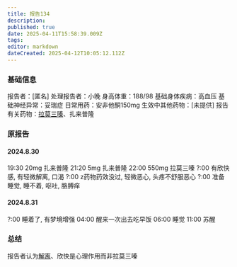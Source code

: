 ```yaml
---
title: 报告134
description: 
published: true
date: 2025-04-11T15:58:39.009Z
tags: 
editor: markdown
dateCreated: 2025-04-12T10:05:12.112Z
---
```


### 基础信息
报告者：[匿名]
处理报告者：小晚
身高体重：188/98
基础身体疾病：高血压
基础神经异常：妥瑞症
日常用药：安非他酮150mg
生效中其他药物：[未提供]
报告有关药物：[拉莫三嗪](/drug/拉莫三嗪)、扎来普隆

### 原报告
#### 2024.8.30
19:30 20mg 扎来普隆
21:20 5mg 扎来普隆
22:00 550mg 拉莫三嗪
?:00 有欣快感, 有轻微解离, 口渴
?:00 z药物药效没过, 轻微恶心, 头疼不舒服恶心
?:00 准备睡觉, 睡不着, 呕吐, 胳膊痒

#### 2024.8.31

?:00 睡着了, 有梦境增强
04:00 醒来一次出去吃早饭
06:00 睡觉
11:00 苏醒

### 总结
报告者认为[解离](/drug_effect/解离)、欣快是心理作用而非拉莫三嗪